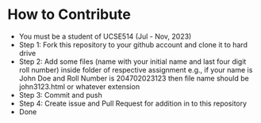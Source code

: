 # How to Contribute
- You must be a student of UCSE514 (Jul - Nov, 2023)
- Step 1: Fork this repository to your github account and clone it to hard drive
- Step 2: Add some files (name with your initial name and last four digit roll number) inside folder of respective assignment e.g., if your name is John Doe and Roll Number is 204702023123 then file name should be john3123.html or whatever extension
- Step 3: Commit and push
- Step 4: Create issue and Pull Request for addition in to this repository
- Done
